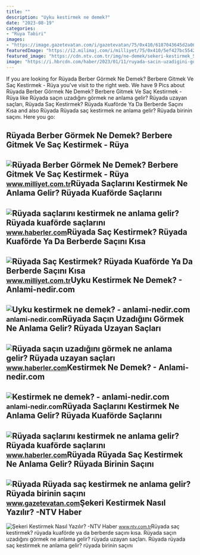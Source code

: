 ```yaml
---
title: ""
description: "Uyku kestirmek ne demek?"
date: "2023-08-19"
categories:
- "Ruya Tabiri"
images:
- "https://image.gazetevatan.com/i/gazetevatan/75/0x410/6187043645d2a066984667ca.jpg"
featuredImage: "https://i2.milimaj.com/i/milliyet/75/0x410/5ef427bc55428516ac452fdb.jpg"
featured_image: "https://cdn.ntv.com.tr/img/ne-demek/sekeri-kestirmek_59534.jpg"
image: "https://i.hbrcdn.com/haber/2023/01/11/ruyada-sacin-uzadigini-gormek-ne-anlama-gelir-15552368_9427_amp.jpg"
---
```


If you are looking for Rüyada Berber Görmek Ne Demek? Berbere Gitmek Ve Saç Kestirmek - Rüya you've visit to the right web. We have 9 Pics about Rüyada Berber Görmek Ne Demek? Berbere Gitmek Ve Saç Kestirmek - Rüya like Rüyada saçın uzadığını görmek ne anlama gelir? Rüyada uzayan saçları, Rüyada Saç Kestirmek? Rüyada Kuaförde Ya Da Berberde Saçını Kısa and also Rüyada Rüyada saç kestirmek ne anlama gelir? Rüyada birinin saçını. Here you go:

Rüyada Berber Görmek Ne Demek? Berbere Gitmek Ve Saç Kestirmek - Rüya
---------------------------------------------------------------------

 ![Rüyada Berber Görmek Ne Demek? Berbere Gitmek Ve Saç Kestirmek - Rüya](https://i2.milimaj.com/i/milliyet/75/0x410/5feb9a1255428312e4a22a44.jpg) <small>www.milliyet.com.tr</small>Rüyada Saçlarını Kestirmek Ne Anlama Gelir? Rüyada Kuaförde Saçlarını
---------------------------------------------------------------------

 ![Rüyada saçlarını kestirmek ne anlama gelir? Rüyada kuaförde saçlarını](https://i.hbrcdn.com/haber/2021/06/22/ruyada-sac-kesmek-ne-anlama-gelir-14216548_5267_m.jpg) <small>www.haberler.com</small>Rüyada Saç Kestirmek? Rüyada Kuaförde Ya Da Berberde Saçını Kısa
----------------------------------------------------------------

 ![Rüyada Saç Kestirmek? Rüyada Kuaförde Ya Da Berberde Saçını Kısa](https://i2.milimaj.com/i/milliyet/75/0x410/5ef427bc55428516ac452fdb.jpg) <small>www.milliyet.com.tr</small>Uyku Kestirmek Ne Demek? - Anlami-nedir.com
-------------------------------------------

 ![Uyku kestirmek ne demek? - anlami-nedir.com](https://anlami-nedir.com/resimler/2/uyku-kestirmek.jpg) <small>anlami-nedir.com</small>Rüyada Saçın Uzadığını Görmek Ne Anlama Gelir? Rüyada Uzayan Saçları
--------------------------------------------------------------------

 ![Rüyada saçın uzadığını görmek ne anlama gelir? Rüyada uzayan saçları](https://i.hbrcdn.com/haber/2023/01/11/ruyada-sacin-uzadigini-gormek-ne-anlama-gelir-15552368_9427_amp.jpg) <small>www.haberler.com</small>Kestirmek Ne Demek? - Anlami-nedir.com
--------------------------------------

 ![Kestirmek ne demek? - anlami-nedir.com](https://anlami-nedir.com/resimler/2/kestirmek.jpg) <small>anlami-nedir.com</small>Rüyada Saçlarını Kestirmek Ne Anlama Gelir? Rüyada Kuaförde Saçlarını
---------------------------------------------------------------------

 ![Rüyada saçlarını kestirmek ne anlama gelir? Rüyada kuaförde saçlarını](https://i.hbrcdn.com/haber/2021/06/22/ruyada-sac-kesmek-ne-anlama-gelir-14216548_5481_amp.jpg) <small>www.haberler.com</small>Rüyada Rüyada Saç Kestirmek Ne Anlama Gelir? Rüyada Birinin Saçını
------------------------------------------------------------------

 ![Rüyada Rüyada saç kestirmek ne anlama gelir? Rüyada birinin saçını](https://image.gazetevatan.com/i/gazetevatan/75/0x410/6187043645d2a066984667ca.jpg) <small>www.gazetevatan.com</small>Şekeri Kestirmek Nasıl Yazılır? -NTV Haber
------------------------------------------

 ![Şekeri Kestirmek Nasıl Yazılır? -NTV Haber](https://cdn.ntv.com.tr/img/ne-demek/sekeri-kestirmek_59534.jpg) <small>www.ntv.com.tr</small>Rüyada saç kestirmek? rüyada kuaförde ya da berberde saçını kısa. Rüyada saçın uzadığını görmek ne anlama gelir? rüyada uzayan saçları. Rüyada rüyada saç kestirmek ne anlama gelir? rüyada birinin saçını
